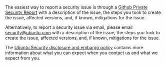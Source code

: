 The easiest way to report a security issue is through a [Github Private Security Report](https://github.com/canonical/istio-beacon-k8s-operator/security/advisories/new)
with a description of the issue, the steps you took to create the issue, affected versions, and, if known, mitigations for the issue.

Alternatively, to report a security issue via email, please email [security@ubuntu.com](mailto:security@ubuntu.com) with a description of the issue,
the steps you took to create the issue, affected versions, and, if known, mitigations for the issue.

The [Ubuntu Security disclosure and embargo policy](https://ubuntu.com/security/disclosure-policy) contains more information about what you can expect
when you contact us and what we expect from you. 
